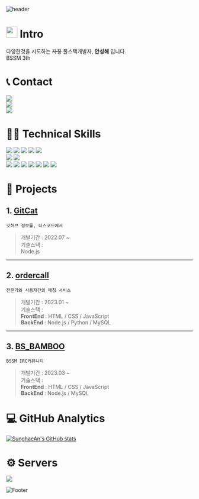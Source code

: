 ![header](https://capsule-render.vercel.app/api?type=waving&color=gradient&height=300&section=header&text=Sunghae%20An&fontSize=75)

# <img src="https://raw.githubusercontent.com/iampavangandhi/iampavangandhi/master/gifs/Hi.gif" width="30px"> Intro
다양한것을 시도하는 ~~자칭~~ 풀스택개발자, **안성해** 입니다.  
BSSM 3th  

# 📞 Contact
<a href="mailto:ahshss903@gmail.com"><img src="https://img.shields.io/badge/-ahshss903@gmail.com-263235?style=flat&logo=Gmail&logoColor=color"/></a> <br>
<a href="https://instagram.com/07.0331.a"><img src="https://img.shields.io/badge/-@07.0331.a-263235?style=flat&logo=Instagram&logoColor=color"/></a> <br>
<a href="https://github.com/ansunghae"><img src="https://img.shields.io/badge/-ansunghae-263235?style=flat&logo=Github&logoColor=color"/></a>


# 👩‍💻 Technical Skills
<div align="left">
	<img src="https://img.shields.io/badge/JavaScript-263235?style=flat&logo=JavaScript&logoColor=color" />
	<img src="https://img.shields.io/badge/Node.js-263235?style=flat&logo=Node.Js&logoColor=color" />
	<img src="https://img.shields.io/badge/BootStrap-263235?style=flat&logo=BootStrap&logoColor=color" />
	<img src="https://img.shields.io/badge/CSS3-263235?style=flat&logo=CSS3&" />
	<img src="https://img.shields.io/badge/HTML5-263235?style=flat&logo=HTML5&logoColor=color" /> <br>
	<img src="https://img.shields.io/badge/Python-263235?style=flat&logo=python&logoColor=color" />
	<img src="https://img.shields.io/badge/Lua-263235?style=flat&logo=lua&logoColor=color" /> <br>
	<img src="https://img.shields.io/badge/Git-263235?style=flat&logo=Git&logoColor=color" />
	<img src="https://img.shields.io/badge/GitHub-263235?style=flat&logo=GitHub&logoColor=color" />
	<img src="https://img.shields.io/badge/Visual Studio Code-263235?style=flat&logo=visual-studio-code&logoColor=color" />
	<img src="https://img.shields.io/badge/Figma-263235?style=flat&logo=Figma&logoColor=color" />
	<img src="https://img.shields.io/badge/php-263235?style=flat&logo=php&logoColor=color" />
	<img src="https://img.shields.io/badge/Csharp-263235?style=flat&logo=Csharp&logoColor=color" />
	<img src="https://img.shields.io/badge/C-263235?style=flat&logo=C&logoColor=color" />
</div>


# 🎈 Projects
## 1. [GitCat](https://github.com/ansunghae/gitcat)
``깃허브 정보를, 디스코드에서``  
> 개발기간 : 2022.07 ~  
> 기술스택 :   
> Node.js
---
## 2. [ordercall](https://github.com/TeamLunarKr/ordercall)
``전문가와 사용자간의 매칭 서비스``
> 개발기간 : 2023.01 ~  
> 기술스택 :   
> **FrontEnd** : HTML / CSS / JavaScript  
> **BackEnd** : Node.js / Python / MySQL
---
## 3. [BS_BAMBOO](https://github.com/ansunghae/bs_bamboo)
``BSSM IRC커뮤니티``
> 개발기간 : 2023.03 ~  
> 기술스택 :  
> **FrontEnd** : HTML / CSS / JavaScript  
> **BackEnd** : Node.js / MySQL  
> 
# 💻 GitHub Analytics
[![SunghaeAn's GitHub stats](https://github-readme-stats.vercel.app/api?username=ansunghae&show_icons=true&theme=onedark)](https://github.com/ansunghae/github-readme-stats)

# ⚙ Servers
<div>
	<img src="https://img.shields.io/badge/Raspberry Pi 4B 4GB-263235?style=flat&logo=Raspberrypi&logoColor=color" />
</div>

![Footer](https://capsule-render.vercel.app/api?type=waving&color=gradient&height=200&section=footer)
